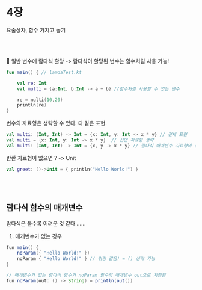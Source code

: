 # 4장

요술상자, 함수 가지고 놀기

<br></br>

📌 일반 변수에 람다식 할당 -> 람다식이 할당된 변수는 함수처럼 사용 가능!

```kotlin
fun main() { // lamdaTest.kt

    val re: Int
    val multi = {a:Int, b:Int -> a + b} //함수처럼 사용할 수 있는 변수

    re = multi(10,20)
    println(re)
}
```

변수의 자료형은 생략할 수 있다. 다 같은 표현.

```kotlin
val multi: (Int, Int) -> Int = {x: Int, y: Int -> x * y} // 전체 표현
val multi = {x: Int, y: Int -> x * y}  // 선언 자료형 생략
val multi: (Int, Int) -> Int = {x, y -> x * y} // 람다식 매개변수 자료형의 생략
```

반환 자료형이 없으면 ? -> Unit

```kotlin
val greet: ()->Unit = { println("Hello World!") }
```

<br></br>

## 람다식 함수의 매개변수

람다식은 볼수록 어려운 것 같다 ......

1. 매개변수가 없는 경우

```java
fun main() {
    noParam({ "Hello World!" })
    noParam { "Hello World!" } // 위랑 같음! = () 생략 가능
}

// 매개변수가 없는 람다식 함수가 noParam 함수의 매개변수 out으로 지정됨
fun noParam(out: () -> String) = println(out())
```

